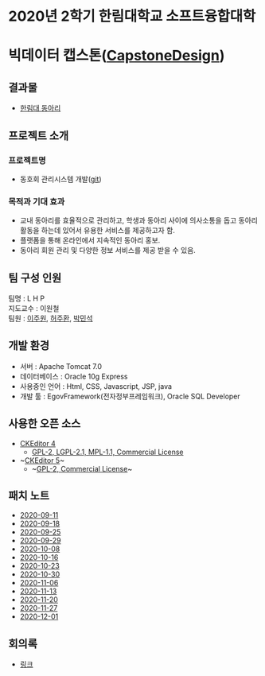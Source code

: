 # 2020년 2학기 한림대학교 소프트융합대학
# 빅데이터 캡스톤([CapstoneDesign]( https://github.com/lab-lwc/20202_CapstoneDesign ))  

  
## 결과물
  * [한림대 동아리]( https://hclub.hallym.ac.kr:1443 )  
## 프로젝트 소개 
### 프로젝트명
  * 동호회 관리시스템 개발([git]( https://github.com/juwonlee-dev/hallym ))  
### 목적과 기대 효과
  * 교내 동아리를 효율적으로 관리하고, 학생과 동아리 사이에 의사소통을 돕고 동아리 활동을 하는데 있어서 유용한 서비스를 제공하고자 함.  
  * 플랫폼을 통해 온라인에서 지속적인 동아리 홍보.  
  * 동아리 회원 관리 및 다양한 정보 서비스를 제공 받을 수 있음.  
  
## 팀 구성 인원
팀명 :    L H P  
지도교수 : 이원철  
팀원 : [이주원]( https://github.com/juwonlee-dev ), [허주환]( https://github.com/juhwanHeo ), [박민석]( https://github.com/Minseok-Park )  
  
## 개발 환경
 * 서버 : Apache Tomcat 7.0  
 * 데이터베이스 : Oracle 10g Express  
 * 사용중인 언어 : Html, CSS, Javascript, JSP, java  
 * 개발 툴 : EgovFramework(전자정부프레임워크), Oracle SQL Developer  
 
## 사용한 오픈 소스
 * [CKEditor 4]( https://github.com/ckeditor/ )
   - [GPL-2, LGPL-2.1, MPL-1.1, Commercial License](https://github.com/ckeditor/ckeditor4)
 * ~[CKEditor 5]( https://github.com/ckeditor/ )~
   - ~[GPL-2, Commercial License](https://github.com/ckeditor/ckeditor5)~
   
## 패치 노트
 * [2020-09-11]( https://github.com/juwonlee-dev/hallym/blob/master/00%20%EA%B4%80%EB%A6%AC/changeLog/2020.09.11.md )  
 * [2020-09-18]( https://github.com/juwonlee-dev/hallym/blob/master/00%20%EA%B4%80%EB%A6%AC/changeLog/2020.09.18.md )
 * [2020-09-25]( https://github.com/juwonlee-dev/hallym/blob/master/00%20%EA%B4%80%EB%A6%AC/changeLog/2020.09.25.md )
 * [2020-09-29]( https://github.com/juwonlee-dev/hallym/blob/master/00%20%EA%B4%80%EB%A6%AC/changeLog/2020.09.29.md )
 * [2020-10-08]( https://github.com/juwonlee-dev/hallym/blob/master/00%20%EA%B4%80%EB%A6%AC/changeLog/2020.10.08.md )
 * [2020-10-16]( https://github.com/juwonlee-dev/hallym/blob/master/00%20%EA%B4%80%EB%A6%AC/changeLog/2020.10.16.md )
 * [2020-10-23]( https://github.com/juwonlee-dev/hallym/blob/master/00%20%EA%B4%80%EB%A6%AC/changeLog/2020.10.23.md )
 * [2020-10-30]( https://github.com/juwonlee-dev/hallym/blob/master/00%20%EA%B4%80%EB%A6%AC/changeLog/2020.10.30.md )
 * [2020-11-06]( https://github.com/juwonlee-dev/hallym/blob/master/00%20%EA%B4%80%EB%A6%AC/changeLog/2020.11.06.md )
 * [2020-11-13]( https://github.com/juwonlee-dev/hallym/blob/master/00%20%EA%B4%80%EB%A6%AC/changeLog/2020.11.13.md )
 * [2020-11-20]( https://github.com/juwonlee-dev/hallym/blob/master/00%20%EA%B4%80%EB%A6%AC/changeLog/2020.11.20.md )
 * [2020-11-27]( https://github.com/juwonlee-dev/hallym/blob/master/00%20%EA%B4%80%EB%A6%AC/changeLog/2020.11.27.md )
 * [2020-12-01]( https://github.com/juwonlee-dev/hallym/blob/master/00%20%EA%B4%80%EB%A6%AC/changeLog/2020.12.01.md )
## 회의록
* [링크]( https://github.com/juwonlee-dev/hallym/tree/master/00%20%EA%B4%80%EB%A6%AC/%ED%9A%8C%EC%9D%98%EB%A1%9D/ )  
